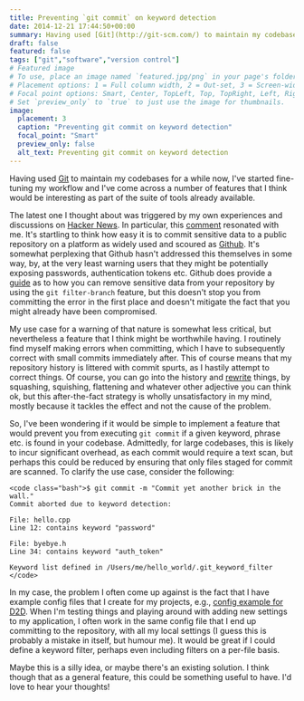 ```yaml
---
title: Preventing `git commit` on keyword detection
date: 2014-12-21 17:44:50+00:00
summary: Having used [Git](http://git-scm.com/) to maintain my codebases for a while now, I've started fine-tuning my workflow and I've come across a number of features that I think would be interesting as part of the suite of tools already available.
draft: false
featured: false
tags: ["git","software","version control"]
# Featured image
# To use, place an image named `featured.jpg/png` in your page's folder.
# Placement options: 1 = Full column width, 2 = Out-set, 3 = Screen-width
# Focal point options: Smart, Center, TopLeft, Top, TopRight, Left, Right, BottomLeft, Bottom, BottomRight
# Set `preview_only` to `true` to just use the image for thumbnails.
image:
  placement: 3
  caption: "Preventing git commit on keyword detection"
  focal_point: "Smart"
  preview_only: false
  alt_text: Preventing git commit on keyword detection
---
```


Having used [Git](http://git-scm.com/) to maintain my codebases for a while now, I've started fine-tuning my workflow and I've come across a number of features that I think would be interesting as part of the suite of tools already available.

<!-- more -->

The latest one I thought about was triggered by my own experiences and discussions on [Hacker News](https://news.ycombinator.com). In particular, this [comment](https://news.ycombinator.com/item?id=8760714#up_8760977) resonated with me. It's startling to think how easy it is to commit sensitive data to a public repository on a platform as widely used and scoured as [Github](https://github.com). It's somewhat perplexing that Github hasn't addressed this themselves in some way, by, at the very least warning users that they might be potentially exposing passwords, authentication tokens etc. Github does provide a [guide](href="https://help.github.com/articles/remove-sensitive-data) as to how you can remove sensitive data from your repository by using the `git filter-branch` feature, but this doesn't stop you from committing the error in the first place and doesn't mitigate the fact that you might already have been compromised.

My use case for a warning of that nature is somewhat less critical, but nevertheless a feature that I think might be worthwhile having. I routinely find myself making errors when committing, which I have to subsequently correct with small commits immediately after. This of course means that my repository history is littered with commit spurts, as I hastily attempt to correct things. Of course, you can go into the history and [rewrite](https://www.atlassian.com/git/tutorials/rewriting-history) things, by squashing, squishing, flattening and whatever other adjective you can think ok, but this after-the-fact strategy is wholly unsatisfactory in my mind, mostly because it tackles the effect and not the cause of the problem.

So, I've been wondering if it would be simple to implement a feature that would prevent you from executing `git commit` if a given keyword, phrase etc. is found in your codebase. Admittedly, for large codebases, this is likely to incur significant overhead, as each commit would require a text scan, but perhaps this could be reduced by ensuring that only files staged for commit are scanned. To clarify the use case, consider the following:


    
    <code class="bash">$ git commit -m "Commit yet another brick in the wall."
    Commit aborted due to keyword detection:
    
    File: hello.cpp
    Line 12: contains keyword "password"
    
    File: byebye.h
    Line 34: contains keyword "auth_token"
    
    Keyword list defined in /Users/me/hello_world/.git_keyword_filter
    </code>



In my case, the problem I often come up against is the fact that I have example config files that I create for my projects, e.g., [config example for D2D](https://github.com/kartikkumar/d2d/blob/master/config/config.json.example). When I'm testing things and playing around with adding new settings to my application, I often work in the same config file that I end up committing to the repository, with all my local settings (I guess this is probably a mistake in itself, but humour me). It would be great if I could define a keyword filter, perhaps even including filters on a per-file basis.

Maybe this is a silly idea, or maybe there's an existing solution. I think though that as a general feature, this could be something useful to have. I'd love to hear your thoughts!
